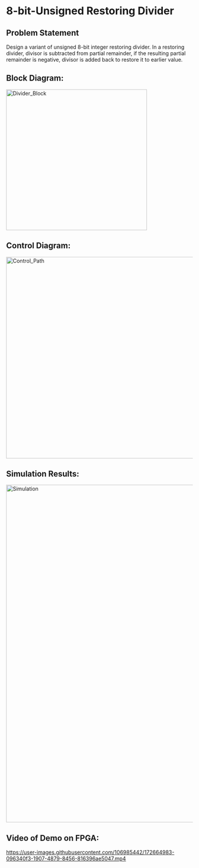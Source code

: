 # 8-bit-Unsigned Restoring Divider

## Problem Statement

Design a variant of unsigned 8-bit integer restoring divider. In a restoring divider, divisor is subtracted from partial remainder, if the resulting partial remainder is negative, divisor is added back to restore it to earlier value.

## Block Diagram:

<img width="380" alt="Divider_Block" src="https://user-images.githubusercontent.com/106985442/172665222-de397ecb-5b8f-45df-af4e-b82a9b8e3922.png">


## Control Diagram:

<img width="544" alt="Control_Path" src="https://user-images.githubusercontent.com/106985442/172665289-79852b86-87c5-4f0e-b553-6538e3986aae.png">


## Simulation Results:

<img width="911" alt="Simulation" src="https://user-images.githubusercontent.com/106985442/172665322-b5686ee3-e919-4b83-b360-d61bbee16cf5.png">


## Video of Demo on FPGA:



https://user-images.githubusercontent.com/106985442/172664983-096340f3-1907-4879-8456-816396ae5047.mp4


